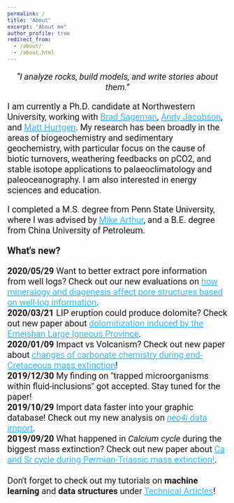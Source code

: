 ```yaml
---
permalink: /
title: "About"
excerpt: "About me"
author_profile: true
redirect_from:
  - /about/
  - /about.html
---
```

<p style="font-family:'Roboto', sans-serif; font-size:20px;text-align:center">
         <i>“I analyze rocks, build models, and write stories about them.” </i>
</p>

<p style="font-family:'Roboto', sans-serif; font-size:20px;text-align:left">
         I am currently a Ph.D. candidate at Northwestern University, working with <a href="https://www.earth.northwestern.edu/our-people/faculty/sageman-brad.html" style="color: #3BB9FF">Brad Sageman</a>, <a href="https://www.earth.northwestern.edu/our-people/faculty/jacobson-andrew.html" style="color: #3BB9FF">Andy Jacobson</a>, and <a href="https://www.earth.northwestern.edu/our-people/faculty/hurtgen-matthew.html" style="color: #3BB9FF">Matt Hurtgen</a>. My research has been broadly in the areas of biogeochemistry and sedimentary geochemistry, with particular focus on the cause of biotic turnovers, weathering feedbacks on pCO2, and stable isotope applications to palaeoclimatology and paleoceanography. I am also interested in energy sciences and education.
</p>

<p style="font-family:'Roboto', sans-serif; font-size:20px;text-align:left">         
         I completed a M.S. degree from Penn State University, where I was advised by <a href="https://www.geosc.psu.edu/academic-faculty/arthur-michael" style="color: #3BB9FF">Mike Arthur</a>, and a B.E. degree from China University of Petroleum.
</p>

<p style="font-family:'Roboto', sans-serif; font-size:22px;text-align:left">
    <b> What's new? </b>
</p>

<p style="font-family:'Roboto', sans-serif; font-size:20px;text-align:left">
      <b>2020/05/29</b> Want to better extract pore information from well logs? Check out our new evaluations on <a href="https://doi.org/10.1016/j.jngse.2020.103376" style="color: #3BB9FF">how mineralogy and diagenesis affect pore structures based on well-log information</a>.
  <br>
      <b>2020/03/21</b> LIP eruption could produce dolomite? Check out new paper about <a href="https://doi.org/10.1016/j.marpetgeo.2020.104308" style="color: #3BB9FF">dolomitization induced by the Emeishan Large Igneous Province</a>.
  <br>
      <b>2020/01/09</b> Impact vs Volcanism? Check out new paper about <a href="https://doi.org/10.1130/G46431.1" style="color: #3BB9FF">changes of carbonate chemistry during end-Cretaceous mass extinction</a>!
  <br>
      <b>2019/12/30</b> My finding on "trapped microorganisms within fluid-inclusions" got accepted. Stay tuned for the paper!
  <br>
      <b>2019/10/29</b> Import data faster into your graphic database! Check out my new analysis on <a href="https://julianwangnwu.github.io/posts/2019/06/import-neo4j/" style="color: #3BB9FF"><i>neo4j</i> data import</a>.
  <br>
      <b>2019/09/20</b> What happened in <i>Calcium cycle</i> during the biggest mass extinction? Check out new paper about <a href="https://doi.org/10.1016/j.gca.2019.07.035" style="color: #3BB9FF">Ca and Sr cycle during Permian-Triassic mass extinction!</a>.
  <br>
  <br>
      Don't forget to check out my tutorials on <b>machine learning</b> and <b>data structures</b> under <a href="https://julianwangnwu.github.io/year-archive/" style="color: #3BB9FF">Technical Articles</a>!
</p>
